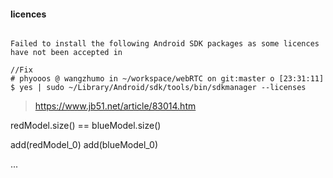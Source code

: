 #### licences

```

Failed to install the following Android SDK packages as some licences have not been accepted in

//Fix
# phyooos @ wangzhumo in ~/workspace/webRTC on git:master o [23:31:11]
$ yes | sudo ~/Library/Android/sdk/tools/bin/sdkmanager --licenses

```

> https://www.jb51.net/article/83014.htm


redModel.size() == blueModel.size()

add(redModel_0)
add(blueModel_0)

...

